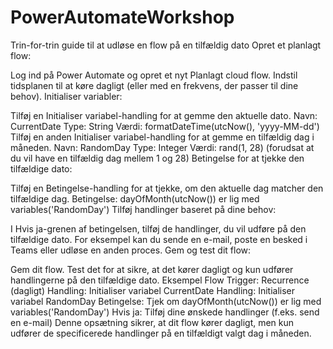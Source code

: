 # PowerAutomateWorkshop
Trin-for-trin guide til at udløse en flow på en tilfældig dato
Opret et planlagt flow:

Log ind på Power Automate og opret et nyt Planlagt cloud flow.
Indstil tidsplanen til at køre dagligt (eller med en frekvens, der passer til dine behov).
Initialiser variabler:

Tilføj en Initialiser variabel-handling for at gemme den aktuelle dato.
Navn: CurrentDate
Type: String
Værdi: formatDateTime(utcNow(), 'yyyy-MM-dd')
Tilføj en anden Initialiser variabel-handling for at gemme en tilfældig dag i måneden.
Navn: RandomDay
Type: Integer
Værdi: rand(1, 28) (forudsat at du vil have en tilfældig dag mellem 1 og 28)
Betingelse for at tjekke den tilfældige dato:

Tilføj en Betingelse-handling for at tjekke, om den aktuelle dag matcher den tilfældige dag.
Betingelse: dayOfMonth(utcNow()) er lig med variables('RandomDay')
Tilføj handlinger baseret på dine behov:

I Hvis ja-grenen af betingelsen, tilføj de handlinger, du vil udføre på den tilfældige dato.
For eksempel kan du sende en e-mail, poste en besked i Teams eller udløse en anden proces.
Gem og test dit flow:

Gem dit flow.
Test det for at sikre, at det kører dagligt og kun udfører handlingerne på den tilfældige dato.
Eksempel Flow
Trigger: Recurrence (dagligt)
Handling: Initialiser variabel CurrentDate
Handling: Initialiser variabel RandomDay
Betingelse: Tjek om dayOfMonth(utcNow()) er lig med variables('RandomDay')
Hvis ja: Tilføj dine ønskede handlinger (f.eks. send en e-mail)
Denne opsætning sikrer, at dit flow kører dagligt, men kun udfører de specificerede handlinger på en tilfældigt valgt dag i måneden.
